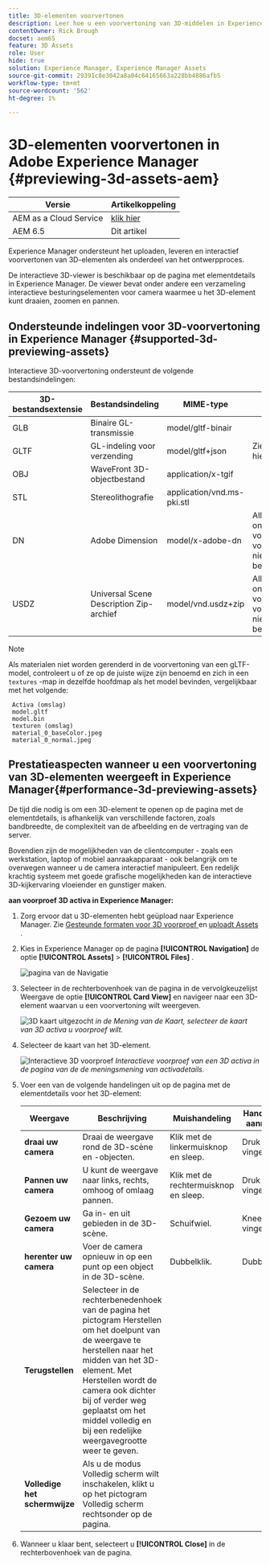 ```yaml
---
title: 3D-elementen voorvertonen
description: Leer hoe u een voorvertoning van 3D-middelen in Experience Manager kunt bekijken.
contentOwner: Rick Brough
docset: aem65
feature: 3D Assets
role: User
hide: true
solution: Experience Manager, Experience Manager Assets
source-git-commit: 29391c8e3042a8a04c64165663a228bb4886afb5
workflow-type: tm+mt
source-wordcount: '562'
ht-degree: 1%

---
```


# 3D-elementen voorvertonen in Adobe Experience Manager {#previewing-3d-assets-aem}

| Versie | Artikelkoppeling |
| -------- | ---------------------------- |
| AEM as a Cloud Service | [ klik hier ](https://experienceleague.adobe.com/docs/experience-manager-cloud-service/content/assets/manage/previewing-3d-assets.html?lang=en) |
| AEM 6.5 | Dit artikel |

Experience Manager ondersteunt het uploaden, leveren en interactief voorvertonen van 3D-elementen als onderdeel van het ontwerpproces.

De interactieve 3D-viewer is beschikbaar op de pagina met elementdetails in Experience Manager. De viewer bevat onder andere een verzameling interactieve besturingselementen voor camera waarmee u het 3D-element kunt draaien, zoomen en pannen.

<!-- See also [Working with 3D assets in Dynamic Media](/help/assets/assets-3d.md). -->

## Ondersteunde indelingen voor 3D-voorvertoning in Experience Manager {#supported-3d-previewing-assets}

Interactieve 3D-voorvertoning ondersteunt de volgende bestandsindelingen:

| 3D-bestandsextensie | Bestandsindeling | MIME-type | Notities |
|---|---|---|---|
| GLB | Binaire GL-transmissie | model/gltf-binair | |
| GLTF | GL-indeling voor verzending | model/gltf+json | Zie **Nota** hieronder. |
| OBJ | WaveFront 3D-objectbestand | application/x-tgif | |
| STL | Stereolithografie | application/vnd.ms-pki.stl | |
| DN | Adobe Dimension | model/x-adobe-dn | Alleen ondersteuning voor inslikken; voorvertoning niet beschikbaar. |
| USDZ | Universal Scene Description Zip-archief | model/vnd.usdz+zip | Alleen ondersteuning voor inslikken; voorvertoning niet beschikbaar. |

>[!NOTE]
>
>Als materialen niet worden gerenderd in de voorvertoning van een gLTF-model, controleert u of ze op de juiste wijze zijn benoemd en zich in een `textures` -map in dezelfde hoofdmap als het model bevinden, vergelijkbaar met het volgende:

     Activa (omslag) 
     model.gltf 
     model.bin 
     texturen (omslag) 
     material_0_baseColor.jpeg 
     material_0_normal.jpeg 

## Prestatieaspecten wanneer u een voorvertoning van 3D-elementen weergeeft in Experience Manager{#performance-3d-previewing-assets}

De tijd die nodig is om een 3D-element te openen op de pagina met de elementdetails, is afhankelijk van verschillende factoren, zoals bandbreedte, de complexiteit van de afbeelding en de vertraging van de server.

Bovendien zijn de mogelijkheden van de clientcomputer - zoals een werkstation, laptop of mobiel aanraakapparaat - ook belangrijk om te overwegen wanneer u de camera interactief manipuleert. Een redelijk krachtig systeem met goede grafische mogelijkheden kan de interactieve 3D-kijkervaring vloeiender en gunstiger maken.

**aan voorproef 3D activa in Experience Manager:**

1. Zorg ervoor dat u 3D-elementen hebt geüpload naar Experience Manager.
Zie [ Gesteunde formaten voor 3D voorproef ](#supported-3d-previewing-assets) en [ uploadt Assets ](/help/assets/manage-assets.md#uploading-assets).
1. Kies in Experience Manager op de pagina **[!UICONTROL Navigation]** de optie **[!UICONTROL Assets]** > **[!UICONTROL Files]** .

   ![ pagina van de Navigatie ](/help/assets/assets-dm/navigation-assets.png)

1. Selecteer in de rechterbovenhoek van de pagina in de vervolgkeuzelijst Weergave de optie **[!UICONTROL Card View]** en navigeer naar een 3D-element waarvan u een voorvertoning wilt weergeven.

   ![ 3D kaart uitgezocht ](/help/assets/assets-dm/3d-card-select.png)
   _in de Mening van de Kaart, selecteer de kaart van 3D activa u voorproef wilt._

1. Selecteer de kaart van het 3D-element.

   ![ Interactieve 3D voorproef ](/help/assets/assets-dm/3d-preview.png)
   _Interactieve voorproef van een 3D activa in de pagina van de de meningsmening van activadetails._
1. Voer een van de volgende handelingen uit op de pagina met de elementdetails voor het 3D-element:

   | Weergave | Beschrijving | Muishandeling | Handeling op het aanraakscherm |
   | --- | --- | --- | --- |
   | **draai uw camera** | Draai de weergave rond de 3D-scène en -objecten. | Klik met de linkermuisknop en sleep. | Druk met één vinger en sleep. |
   | **Pannen uw camera** | U kunt de weergave naar links, rechts, omhoog of omlaag pannen. | Klik met de rechtermuisknop en sleep. | Druk met twee vingers en sleep. |
   | **Gezoem uw camera** | Ga in- en uit gebieden in de 3D-scène. | Schuifwiel. | Kneep met twee vingers. |
   | **herenter uw camera** | Voer de camera opnieuw in op een punt op een object in de 3D-scène. | Dubbelklik. | Dubbelselecteren. |
   | **Terugstellen** | Selecteer in de rechterbenedenhoek van de pagina het pictogram Herstellen om het doelpunt van de weergave te herstellen naar het midden van het 3D-element. Met Herstellen wordt de camera ook dichter bij of verder weg geplaatst om het middel volledig en bij een redelijke weergavegrootte weer te geven. |   |   |
   | **Volledige het schermwijze** | Als u de modus Volledig scherm wilt inschakelen, klikt u op het pictogram Volledig scherm rechtsonder op de pagina. |   |   |

1. Wanneer u klaar bent, selecteert u **[!UICONTROL Close]** in de rechterbovenhoek van de pagina.
